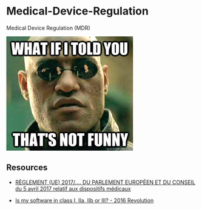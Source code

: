 # Medical-Device-Regulation
Medical Device Regulation (MDR)

![Not Funny](./not-funny.jpeg)

## Resources
- [RÈGLEMENT (UE) 2017/.... DU PARLEMENT EUROPÉEN ET DU CONSEIL du 5 avril 2017 relatif aux dispositifs médicaux](http://www.qualitiso.com/reglement-europeen-dispositifs-medicaux/main.html)


- [Is my software in class I, IIa, IIb or III? - 2016 Revolution](http://blog.cm-dm.com/post/2016/07/22/Is-my-software-in-class-I%2C-IIa%2C-IIb-or-III-2016-Revolution)
